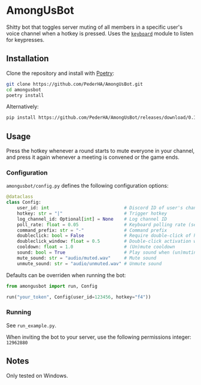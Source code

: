 # AmongUsBot

Shitty bot that toggles server muting of all members in a specific user's voice channel when a hotkey is pressed. Uses the [`keyboard`](https://pypi.org/project/keyboard/) module to listen for keypresses.

## Installation

Clone the repository and install with [Poetry](https://python-poetry.org/):

```bash
git clone https://github.com/PederHA/AmongUsBot.git
cd amongusbot
poetry install
```

Alternatively:

```bash
pip install https://github.com/PederHA/AmongUsBot/releases/download/0.1.0/amongusbot-0.1.0.tar.gz
```

## Usage

Press the hotkey whenever a round starts to mute everyone in your channel, and press it again whenever a meeting is convened or the game ends.

### Configuration

`amongusbot/config.py` defines the following configuration options:

```python
@dataclass
class Config:
    user_id: int                            # Discord ID of user's channel to mute
    hotkey: str = "|"                       # Trigger hotkey
    log_channel_id: Optional[int] = None    # Log channel ID
    poll_rate: float = 0.05                 # Keyboard polling rate (seconds)
    command_prefix: str = "-"               # Command prefix
    doubleclick: bool = False               # Require double-click of hotkey to trigger
    doubleclick_window: float = 0.5         # Double-click activation window (seconds)
    cooldown: float = 1.0                   # (Un)mute cooldown
    sound: bool = True                      # Play sound when (un)muting
    mute_sound: str = "audio/muted.wav"     # Mute sound
    unmute_sound: str = "audio/unmuted.wav" # Unmute sound
```

Defaults can be overriden when running the bot:

```python
from amongusbot import run, Config

run("your_token", Config(user_id=123456, hotkey="f4"))
```

### Running

See `run_example.py`.

When inviting the bot to your server, use the following permissions integer: `12962880`

## Notes

Only tested on Windows.
